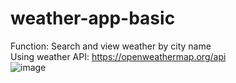 # weather-app-basic

Function: Search and view weather by city name  
Using weather API: https://openweathermap.org/api  
![image](https://user-images.githubusercontent.com/87161530/227734868-2602ff74-efaf-491a-b787-e4900c1793fd.png)
